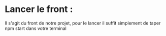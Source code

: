 # Lancer le front : 

Il s'agit du front de notre projet, pour le lancer il suffit simplement de taper npm start dans votre terminal 
